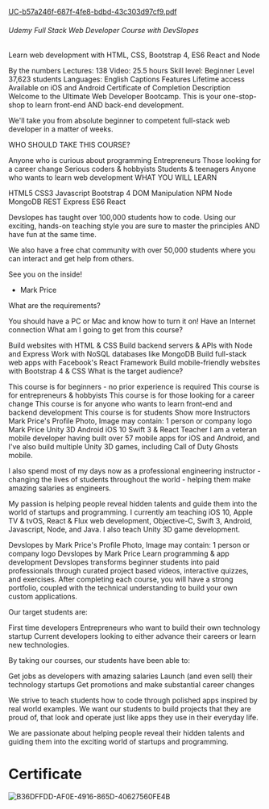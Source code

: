 [UC-b57a246f-687f-4fe8-bdbd-43c303d97cf9.pdf](https://github.com/ga7nesh/ALL-ONLINE-COURSES/files/10346497/UC-b57a246f-687f-4fe8-bdbd-43c303d97cf9.pdf)

###### Udemy Full Stack Web Developer Course with DevSlopes
Learn web development with HTML, CSS, Bootstrap 4, ES6 React and Node

By the numbers
Lectures: 138
Video: 25.5 hours
Skill level: Beginner Level
37,623 students
Languages: English
Captions
Features
Lifetime access
Available on iOS and Android
Certificate of Completion
Description
Welcome to the Ultimate Web Developer Bootcamp. This is your one-stop-shop to learn front-end AND back-end development.

We'll take you from absolute beginner to competent full-stack web developer in a matter of weeks.

WHO SHOULD TAKE THIS COURSE?

Anyone who is curious about programming
Entrepreneurs
Those looking for a career change
Serious coders & hobbyists
Students & teenagers
Anyone who wants to learn web development
WHAT YOU WILL LEARN

HTML5
CSS3
Javascript
Bootstrap 4
DOM Manipulation
NPM
Node
MongoDB
REST
Express
ES6
React


Devslopes has taught over 100,000 students how to code. Using our exciting, hands-on teaching style you are sure to master the principles AND have fun at the same time.

We also have a free chat community with over 50,000 students where you can interact and get help from others.

See you on the inside!

- Mark Price

What are the requirements?

You should have a PC or Mac and know how to turn it on!
Have an Internet connection
What am I going to get from this course?

Build websites with HTML & CSS
Build backend servers & APIs with Node and Express
Work with NoSQL databases like MongoDB
Build full-stack web apps with Facebook's React Framework
Build mobile-friendly websites with Bootstrap 4 & CSS
What is the target audience?

This course is for beginners - no prior experience is required
This course is for entrepreneurs & hobbyists
This course is for those looking for a career change
This course is for anyone who wants to learn front-end and backend development
This course is for students
Show more
Instructors
Mark Price's Profile Photo, Image may contain: 1 person or company logo
Mark Price
Unity 3D Android iOS 10 Swift 3 & React Teacher
I am a veteran mobile developer having built over 57 mobile apps for iOS and Android, and I've also build multiple Unity 3D games, including Call of Duty Ghosts mobile. 

I also spend most of my days now as a professional engineering instructor - changing the lives of students throughout the world - helping them make amazing salaries as engineers.

My passion is helping people reveal hidden talents and guide them into the world of startups and programming. I currently am teaching iOS 10, Apple TV & tvOS, React & Flux web development, Objective-C, Swift 3, Android, Javascript, Node, and Java. I also teach Unity 3D game development.

Devslopes by Mark Price's Profile Photo, Image may contain: 1 person or company logo
Devslopes by Mark Price
Learn programming & app development
Devslopes transforms beginner students into paid professionals through curated project based videos, interactive quizzes, and exercises.  After completing each course, you will have a strong portfolio, coupled with the technical understanding to build your own custom applications.



Our target students are:

First time developers
Entrepreneurs who want to build their own technology startup
Current developers looking to either advance their careers or learn new technologies.


By taking our courses, our students have been able to:

Get jobs as developers with amazing salaries
Launch (and even sell) their technology startups 
Get promotions and make substantial career changes


We strive to teach students how to code through polished apps inspired by real world examples. We want our students to build projects that they are proud of, that look and operate just like apps they use in their everyday life. 



We are passionate about helping people reveal their hidden talents and guiding them into the exciting world of startups and programming.

# Certificate

![B36DFFDD-AF0E-4916-865D-40627560FE4B](https://user-images.githubusercontent.com/121279015/210621797-69d25359-2c05-446d-ab77-51e83467c955.jpeg)

